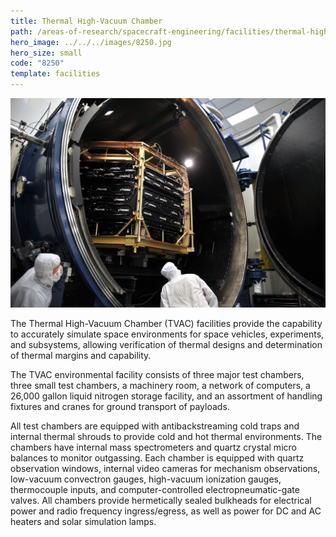```yaml
---
title: Thermal High-Vacuum Chamber
path: /areas-of-research/spacecraft-engineering/facilities/thermal-high-vacuum-chamber
hero_image: ../../../images/8250.jpg
hero_size: small
code: "8250"
template: facilities
---
```

![The Thermal High-Vacuum Chamber facility](../../../images/thermal_vacuum_chamber.jpg)

The Thermal High-Vacuum Chamber (TVAC) facilities provide the capability to accurately simulate space environments for space vehicles, experiments, and subsystems, allowing verification of thermal designs and determination of thermal margins and capability.

The TVAC environmental facility consists of three major test chambers, three small test chambers, a machinery room, a network of computers, a 26,000 gallon liquid nitrogen storage facility, and an assortment of handling fixtures and cranes for ground transport of payloads.

All test chambers are equipped with antibackstreaming cold traps and internal thermal shrouds to provide cold and hot thermal environments. The chambers have internal mass spectrometers and quartz crystal micro balances to monitor outgassing. Each chamber is equipped with quartz observation windows, internal video cameras for mechanism observations, low-vacuum convectron gauges, high-vacuum ionization gauges, thermocouple inputs, and computer-controlled electropneumatic-gate valves. All chambers provide hermetically sealed bulkheads for electrical power and radio frequency ingress/egress, as well as power for DC and AC heaters and solar simulation lamps.